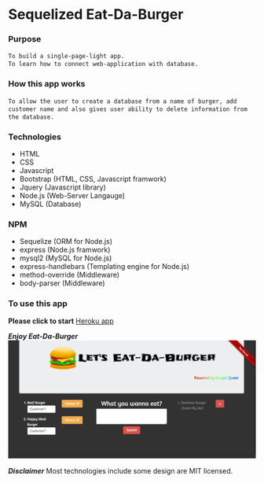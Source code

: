 # Sequelized Eat-Da-Burger

### Purpose
    To build a single-page-light app.
    To learn how to connect web-application with database.

### How this app works
    To allow the user to create a database from a name of burger, add customer name and also gives user ability to delete information from the database.

### Technologies
* HTML
* CSS
* Javascript
* Bootstrap (HTML, CSS, Javascript framwork)
* Jquery (Javascript library)
* Node.js (Web-Server Langauge)
* MySQL (Database)  

### NPM
* Sequelize (ORM for Node.js)
* express (Node.js framwork) 
* mysql2 (MySQL for Node.js) 
* express-handlebars (Templating engine for Node.js) 
* method-override (Middleware)
* body-parser (Middleware)

### To use this app

**Please click to start**
[Heroku app](https://salty-plateau-79246.herokuapp.com/)


***Enjoy Eat-Da-Burger***
![Application Screenshot](/public/assets/img/SS1.png)

***Disclaimer***
    Most technologies include some design are MIT licensed.

